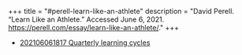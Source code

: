 +++
title = "#perell-learn-like-an-athlete"
description = "David Perell. “Learn Like an Athlete.” Accessed June 6, 2021. https://perell.com/essay/learn-like-an-athlete/."
+++
- [202106061817 Quarterly learning cycles](/zettelkasten/202106061817-quarterly-learning-cycles)
